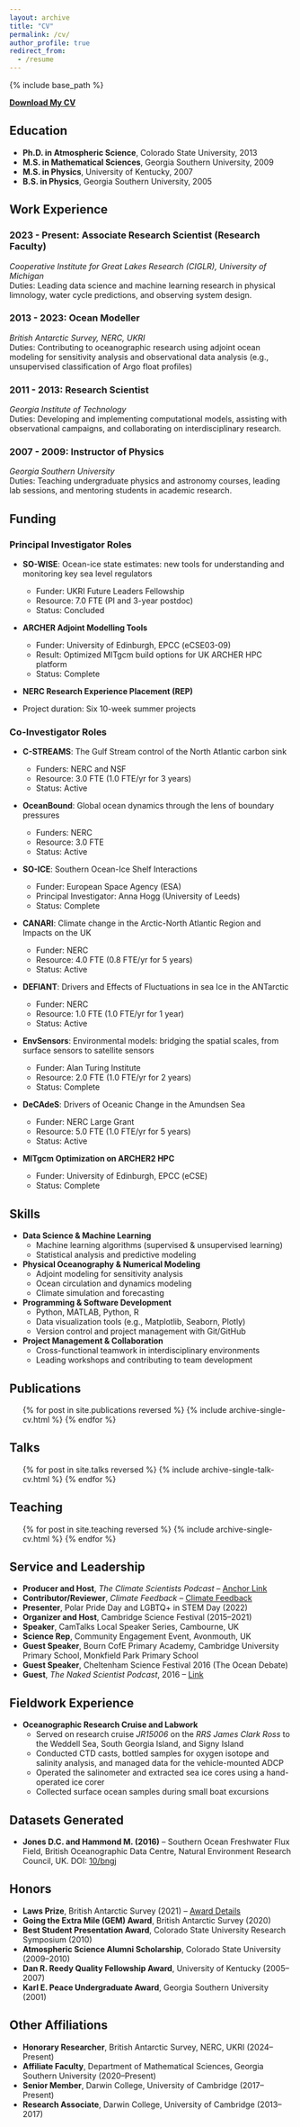 ```yaml
---
layout: archive
title: "CV"
permalink: /cv/
author_profile: true
redirect_from:
  - /resume
---
```


{% include base_path %}

<b><a href="https://raw.githubusercontent.com/DaniJonesOcean/danijonesocean.github.io/main/files/JonesCV_CIGLR_2025-03-15.pdf" download>Download My CV</a></b>


## Education
- **Ph.D. in Atmospheric Science**, Colorado State University, 2013
- **M.S. in Mathematical Sciences**, Georgia Southern University, 2009
- **M.S. in Physics**, University of Kentucky, 2007
- **B.S. in Physics**, Georgia Southern University, 2005

## Work Experience
### 2023 - Present: **Associate Research Scientist (Research Faculty)**
*Cooperative Institute for Great Lakes Research (CIGLR), University of Michigan*  
Duties: Leading data science and machine learning research in physical limnology, water cycle predictions, and observing system design.  

### 2013 - 2023: **Ocean Modeller**
*British Antarctic Survey, NERC, UKRI*  
Duties: Contributing to oceanographic research using adjoint ocean modeling for sensitivity analysis and observational data analysis (e.g., unsupervised classification of Argo float profiles)

### 2011 - 2013: **Research Scientist**
*Georgia Institute of Technology*  
Duties: Developing and implementing computational models, assisting with observational campaigns, and collaborating on interdisciplinary research.  

### 2007 - 2009: **Instructor of Physics**
*Georgia Southern University*  
Duties: Teaching undergraduate physics and astronomy courses, leading lab sessions, and mentoring students in academic research.  

## Funding
### Principal Investigator Roles
- **SO-WISE**: Ocean-ice state estimates: new tools for understanding and monitoring key sea level regulators  
  - Funder: UKRI Future Leaders Fellowship  
  - Resource: 7.0 FTE (PI and 3-year postdoc)  
  - Status: Concluded  

- **ARCHER Adjoint Modelling Tools**  
  - Funder: University of Edinburgh, EPCC (eCSE03-09)  
  - Result: Optimized MITgcm build options for UK ARCHER HPC platform  
  - Status: Complete  

- **NERC Research Experience Placement (REP)**  
- Project duration: Six 10-week summer projects 

### Co-Investigator Roles
- **C-STREAMS**: The Gulf Stream control of the North Atlantic carbon sink  
  - Funders: NERC and NSF  
  - Resource: 3.0 FTE (1.0 FTE/yr for 3 years)  
  - Status: Active  

- **OceanBound**: Global ocean dynamics through the lens of boundary pressures 
  - Funders: NERC  
  - Resource: 3.0 FTE  
  - Status: Active  

- **SO-ICE**: Southern Ocean-Ice Shelf Interactions  
  - Funder: European Space Agency (ESA)  
  - Principal Investigator: Anna Hogg (University of Leeds)  
  - Status: Complete 

- **CANARI**: Climate change in the Arctic-North Atlantic Region and Impacts on the UK  
  - Funder: NERC  
  - Resource: 4.0 FTE (0.8 FTE/yr for 5 years)  
  - Status: Active  

- **DEFIANT**: Drivers and Effects of Fluctuations in sea Ice in the ANTarctic  
  - Funder: NERC  
  - Resource: 1.0 FTE (1.0 FTE/yr for 1 year)  
  - Status: Active  

- **EnvSensors**: Environmental models: bridging the spatial scales, from surface sensors to satellite sensors  
  - Funder: Alan Turing Institute  
  - Resource: 2.0 FTE (1.0 FTE/yr for 2 years)  
  - Status: Complete  

- **DeCAdeS**: Drivers of Oceanic Change in the Amundsen Sea  
  - Funder: NERC Large Grant  
  - Resource: 5.0 FTE (1.0 FTE/yr for 5 years)  
  - Status: Active  

- **MITgcm Optimization on ARCHER2 HPC**  
  - Funder: University of Edinburgh, EPCC (eCSE)  
  - Status: Complete  

## Skills
- **Data Science & Machine Learning**
  - Machine learning algorithms (supervised & unsupervised learning)
  - Statistical analysis and predictive modeling
- **Physical Oceanography & Numerical Modeling**
  - Adjoint modeling for sensitivity analysis
  - Ocean circulation and dynamics modeling
  - Climate simulation and forecasting
- **Programming & Software Development**
  - Python, MATLAB, Python, R
  - Data visualization tools (e.g., Matplotlib, Seaborn, Plotly)
  - Version control and project management with Git/GitHub
- **Project Management & Collaboration**
  - Cross-functional teamwork in interdisciplinary environments
  - Leading workshops and contributing to team development

## Publications
<ul>{% for post in site.publications reversed %}
  {% include archive-single-cv.html %}
{% endfor %}</ul>

## Talks
<ul>{% for post in site.talks reversed %}
  {% include archive-single-talk-cv.html %}
{% endfor %}</ul>

## Teaching
<ul>{% for post in site.teaching reversed %}
  {% include archive-single-cv.html %}
{% endfor %}</ul>

## Service and Leadership
- **Producer and Host**, *The Climate Scientists Podcast* – [Anchor Link](https://anchor.fm/climate-scientists)
- **Contributor/Reviewer**, *Climate Feedback* – [Climate Feedback](https://climatefeedback.org/)
- **Presenter**, Polar Pride Day and LGBTQ+ in STEM Day (2022)
- **Organizer and Host**, Cambridge Science Festival (2015–2021)
- **Speaker**, CamTalks Local Speaker Series, Cambourne, UK
- **Science Rep**, Community Engagement Event, Avonmouth, UK
- **Guest Speaker**, Bourn CofE Primary Academy, Cambridge University Primary School, Monkfield Park Primary School
- **Guest Speaker**, Cheltenham Science Festival 2016 (The Ocean Debate)
- **Guest**, *The Naked Scientist Podcast*, 2016 – [Link](https://goo.gl/XLXwpr)

## Fieldwork Experience
- **Oceanographic Research Cruise and Labwork**
  - Served on research cruise *JR15006* on the *RRS James Clark Ross* to the Weddell Sea, South Georgia Island, and Signy Island
  - Conducted CTD casts, bottled samples for oxygen isotope and salinity analysis, and managed data for the vehicle-mounted ADCP
  - Operated the salinometer and extracted sea ice cores using a hand-operated ice corer
  - Collected surface ocean samples during small boat excursions

## Datasets Generated
- **Jones D.C. and Hammond M. (2016)** – Southern Ocean Freshwater Flux Field, British Oceanographic Data Centre, Natural Environment Research Council, UK. DOI: [10/bngj](https://doi.org/10/bngj)

## Honors
- **Laws Prize**, British Antarctic Survey (2021) – [Award Details](https://www.bas.ac.uk/about/awards/#:~:text=Laws%20Prize,-The%20Laws%20Prize&text=The%20Prize%20awarded%20in%20recognition,and%20sent%20to%20Kate%20Smithson)
- **Going the Extra Mile (GEM) Award**, British Antarctic Survey (2020)
- **Best Student Presentation Award**, Colorado State University Research Symposium (2010)
- **Atmospheric Science Alumni Scholarship**, Colorado State University (2009–2010)
- **Dan R. Reedy Quality Fellowship Award**, University of Kentucky (2005–2007)
- **Karl E. Peace Undergraduate Award**, Georgia Southern University (2001)

## Other Affiliations
- **Honorary Researcher**, British Antarctic Survey, NERC, UKRI (2024–Present)
- **Affiliate Faculty**, Department of Mathematical Sciences, Georgia Southern University (2020–Present)
- **Senior Member**, Darwin College, University of Cambridge (2017–Present)
- **Research Associate**, Darwin College, University of Cambridge (2013–2017)
